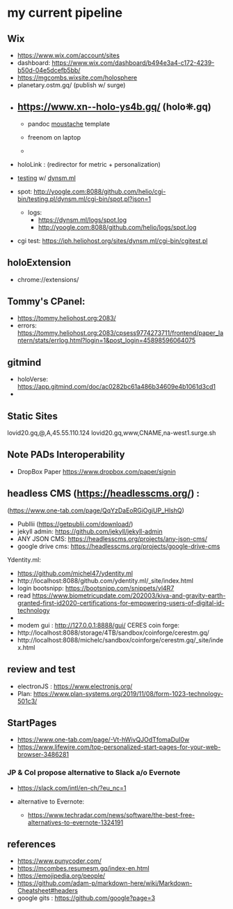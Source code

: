 # my current pipeline

## Wix

 * https://www.wix.com/account/sites
 * dashboard: https://www.wix.com/dashboard/b494e3a4-c172-4239-b50d-04e5dcefb5bb/
 *  https://mgcombs.wixsite.com/holosphere
 * planetary.ostm.gq/ (publish w/ surge)
 * https://www.xn--holo-ys4b.gq/ (holo❊.gq)
   - 
   - pandoc [moustache][1] template 
     
   - freenom on laptop
   - 
     
[1]: https://github.com/michaelstepner/pandoc-mustache/

 * holoLink : (redirector for metric + personalization)
 * [testing](http://yoogle.com:8088/testing/test_hololink.htm) w/ [dynsm.ml](http://iph.heliohost.org/sites/dynsm.ml/)
 * spot: <http://yoogle.com:8088/github.com/helio/cgi-bin/testing.pl/dynsm.ml/cgi-bin/spot.pl?json=1>
   - logs:
     - https://dynsm.ml/logs/spot.log
     - http://yoogle.com:8088/github.com/helio/logs/spot.log

 * cgi test: https://iph.heliohost.org/sites/dynsm.ml/cgi-bin/cgitest.pl

## holoExtension

 * chrome://extensions/


## Tommy's CPanel:
 * https://tommy.heliohost.org:2083/
 * errors: https://tommy.heliohost.org:2083/cpsess9774273711/frontend/paper_lantern/stats/errlog.html?login=1&post_login=45898596064075
 


## gitmind

 * holoVerse: https://app.gitmind.com/doc/ac0282bc61a486b34609e4b1061d3cd1
 * 

## Static Sites

lovid20.gq,@,A,45.55.110.124
lovid20.gq,www,CNAME,na-west1.surge.sh

## Note PADs Interoperability

 * DropBox Paper https://www.dropbox.com/paper/signin

## headless CMS (https://headlesscms.org/) :
 (https://www.one-tab.com/page/QqYzDaEoRGiOgiUP_HlshQ)
 * Publlii (https://getpublii.com/download/)
 * jekyll admin:  https://github.com/jekyll/jekyll-admin
 * ANY JSON CMS: https://headlesscms.org/projects/any-json-cms/
 * google drive cms: https://headlesscms.org/projects/google-drive-cms

Ydentity.ml:
 * https://github.com/michel47/ydentity.ml
 * http://localhost:8088/github.com/ydentity.ml/_site/index.html
 * login bootsnipp: https://bootsnipp.com/snippets/vl4R7
 * read https://www.biometricupdate.com/202003/kiva-and-gravity-earth-granted-first-id2020-certifications-for-empowering-users-of-digital-id-technology
 * 
 * modem gui : http://127.0.0.1:8888/gui/
CERES coin forge: 
 * http://localhost:8088/storage/4TB/sandbox/coinforge/cerestm.gq/
 * http://localhost:8088/michelc/sandbox/coinforge/cerestm.gq/_site/index.html


## review and test

* electronJS : https://www.electronjs.org/
* Plan: https://www.plan-systems.org/2019/11/08/form-1023-technology-501c3/ 
  
## StartPages
 
  * https://www.one-tab.com/page/-Vt-hWivQJOdTfomaDuI0w
  * https://www.lifewire.com/top-personalized-start-pages-for-your-web-browser-3486281
  
### JP & Col propose alternative to Slack a/o Evernote

* https://slack.com/intl/en-ch/?eu_nc=1

* alternative to Evernote:
   - https://www.techradar.com/news/software/the-best-free-alternatives-to-evernote-1324191

## references

* https://www.punycoder.com/
* https://mcombes.resumesm.gq/index-en.html
* https://emojipedia.org/people/
* https://github.com/adam-p/markdown-here/wiki/Markdown-Cheatsheet#headers
* google gits : https://github.com/google?page=3

